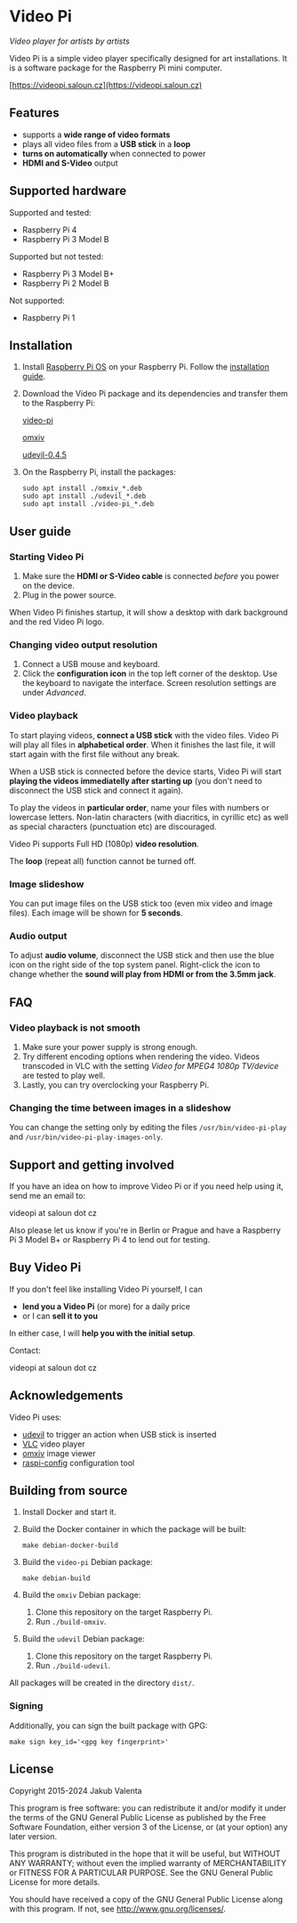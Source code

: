 # Video Pi

_Video player for artists by artists_

Video Pi is a simple video player specifically designed for art
installations. It is a software package for the Raspberry Pi mini computer.

[https://videopi.saloun.cz](https://videopi.saloun.cz)

## Features

- supports a __wide range of video formats__
- plays all video files from a __USB stick__ in a __loop__
- __turns on automatically__ when connected to power
- __HDMI and S-Video__ output

## Supported hardware

Supported and tested:

- Raspberry Pi 4
- Raspberry Pi 3 Model B

Supported but not tested:

- Raspberry Pi 3 Model B+
- Raspberry Pi 2 Model B

Not supported:

- Raspberry Pi 1

## Installation

1. Install [Raspberry Pi
   OS](https://www.raspberrypi.org/downloads/raspberry-pi-os/) on your Raspberry
   Pi. Follow the [installation
   guide](https://www.raspberrypi.org/documentation/installation/installing-images/README.md).

2. Download the Video Pi package and its dependencies and transfer them to the
   Raspberry Pi:

    [video-pi](https://github.com/jakubvalenta/video-pi/releases/download/v1.2.1/video-pi_1.2.1-1_all.deb)

    [omxiv](https://github.com/jakubvalenta/video-pi/releases/download/v1.0.0/omxiv_20200913-1_armhf.deb)

    [udevil-0.4.5](https://github.com/jakubvalenta/video-pi/releases/download/v1.2.1/udevil_0.4.5-1_armhf.deb)

3. On the Raspberry Pi, install the packages:

    ``` shell
    sudo apt install ./omxiv_*.deb
    sudo apt install ./udevil_*.deb
    sudo apt install ./video-pi_*.deb
    ```

## User guide

### Starting Video Pi

1. Make sure the **HDMI or S-Video cable** is connected _before_ you power on
   the device.
2. Plug in the power source.

When Video Pi finishes startup, it will show a desktop with dark background and
the red Video Pi logo.

### Changing video output resolution

1. Connect a USB mouse and keyboard.
3. Click the **configuration icon** in the top left corner of the desktop. Use
   the keyboard to navigate the interface. Screen resolution settings are under
   _Advanced_.

### Video playback

To start playing videos, **connect a USB stick** with the video files. Video Pi
will play all files in **alphabetical order**. When it finishes the last file,
it will start again with the first file without any break.

When a USB stick is connected before the device starts, Video Pi will start
**playing the videos immediatelly after starting up** (you don't need to
disconnect the USB stick and connect it again).

To play the videos in **particular order**, name your files with numbers or
lowercase letters. Non-latin characters (with diacritics, in cyrillic etc) as
well as special characters (punctuation etc) are discouraged.

Video Pi supports Full HD (1080p) **video resolution**.

The **loop** (repeat all) function cannot be turned off.

### Image slideshow

You can put image files on the USB stick too (even mix video and image
files). Each image will be shown for **5 seconds**.

### Audio output

To adjust **audio volume**, disconnect the USB stick and then use the blue icon
on the right side of the top system panel. Right-click the icon to change
whether the **sound will play from HDMI or from the 3.5mm jack**.

## FAQ

### Video playback is not smooth

1. Make sure your power supply is strong enough.
2. Try different encoding options when rendering the video. Videos transcoded in
   VLC with the setting _Video for MPEG4 1080p TV/device_ are tested to play
   well.
3. Lastly, you can try overclocking your Raspberry Pi.

### Changing the time between images in a slideshow

You can change the setting only by editing the files `/usr/bin/video-pi-play`
and `/usr/bin/video-pi-play-images-only`.

## Support and getting involved

If you have an idea on how to improve Video Pi or if you need help using it,
send me an email to:

videopi at saloun dot cz

Also please let us know if you're in Berlin or Prague and have a Raspberry Pi 3
Model B+ or Raspberry Pi 4 to lend out for testing.

## Buy Video Pi

If you don't feel like installing Video Pi yourself, I can

- **lend you a Video Pi** (or more) for a daily price
- or I can **sell it to you**

In either case, I will **help you with the initial setup**.

Contact:

videopi at saloun dot cz

## Acknowledgements

Video Pi uses:

- [udevil](https://ignorantguru.github.io/udevil/) to trigger an action when USB
  stick is inserted
- [VLC](https://www.videolan.org/) video player
- [omxiv](https://github.com/HaarigerHarald/omxiv) image viewer
- [raspi-config](https://github.com/RPi-Distro/raspi-config) configuration tool

## Building from source

1. Install Docker and start it.

2. Build the Docker container in which the package will be built:

    ``` shell
    make debian-docker-build
    ```

2. Build the `video-pi` Debian package:

    ``` shell
    make debian-build
    ```

3. Build the `omxiv` Debian package:

    1. Clone this repository on the target Raspberry Pi.
    2. Run `./build-omxiv`.

4. Build the `udevil` Debian package:

    1. Clone this repository on the target Raspberry Pi.
    2. Run `./build-udevil`.

All packages will be created in the directory `dist/`.

### Signing

Additionally, you can sign the built package with GPG:

``` shell
make sign key_id='<gpg key fingerprint>'
```

## License

Copyright 2015-2024 Jakub Valenta

This program is free software: you can redistribute it and/or modify
it under the terms of the GNU General Public License as published by
the Free Software Foundation, either version 3 of the License, or
(at your option) any later version.

This program is distributed in the hope that it will be useful,
but WITHOUT ANY WARRANTY; without even the implied warranty of
MERCHANTABILITY or FITNESS FOR A PARTICULAR PURPOSE.  See the
GNU General Public License for more details.

You should have received a copy of the GNU General Public License
along with this program.  If not, see <http://www.gnu.org/licenses/>.
